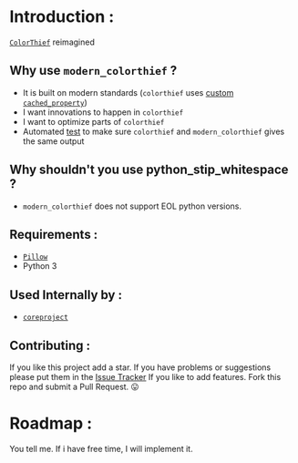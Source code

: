 # Introduction :

[`ColorThief`](https://github.com/fengsp/color-thief-py) reimagined

## Why use `modern_colorthief` ?

-   It is built on modern standards (`colorthief` uses [custom `cached_property`](https://github.com/fengsp/color-thief-py/blob/3e96a52abfa34323c798a691b2970c6df3059fda/colorthief.py#L18-L27))
-   I want innovations to happen in `colorthief`
-   I want to optimize parts of `colorthief`
-   Automated [test](https://github.com/baseplate-admin/modern_colorthief/blob/7f1025c853bf9458e123a43d284099523a8a587b/tests/test_modern_colortheif_with_colorthief.py#L10-L16) to make sure `colorthief` and `modern_colorthief` gives the same output

## Why shouldn't you use python_stip_whitespace ?

-   `modern_colorthief` does not support EOL python versions.

## Requirements :

-   [`Pillow`](https://pypi.org/project/Pillow/)
-   Python 3

## Used Internally by :

-   [`coreproject`](https://github.com/baseplate-admin/coreproject)

## Contributing :

If you like this project add a star.
If you have problems or suggestions please put them in the [Issue Tracker](https://github.com/baseplate-admin/modern_colorthief/issues)
If you like to add features. Fork this repo and submit a Pull Request. 😛

# Roadmap :

You tell me. If i have free time, I will implement it.
